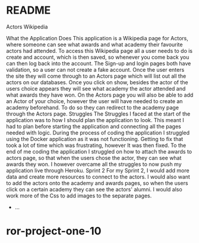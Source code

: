 # README
Actors Wikipedia

What the Application Does
This application is a Wikipedia page for Actors, where someone can see what awards and what academy their favourite actors had attended.
To access this Wikipedia page all a user needs to do is create and account, which is then saved, so whenever you come back you can then log back into the account. The Sign-up and login pages both have validation, so a user can not create a fake account. Once the user enters the site they will come through to an Actors page which will list out all the actors on our databases. Once you click on show, besides the actor of the users choice appears they will see what academy the actor attended and what awards they have won.
On the Actors page you will also be able to add an Actor of your choice, however the user will have needed to create an academy beforehand. To do so they can redirect to the academy page through the Actors page.
Struggles
The Struggles I faced at the start of the application was to how I should plan the application to look. This meant I had to plan before starting the application and connecting all the pages needed with logic. During the process of coding the application I struggled using the Docker application as it was not functioning. Getting to fix that took a lot of time which was frustrating, however It was then fixed. To the end of me coding the application I struggled on how to attach the awards to actors page, so that when the users chose the actor, they can see what awards they won. I however overcame all the struggles to now push my application live through Heroku.
Sprint 2
For my Sprint 2, I would add more data and create more resources to connect to the actors. I would also want to add the actors onto the academy and awards pages, so when the users click on a certain academy they can see the actors' alumni. I would also work more of the Css to add images to the separate pages.
* ...
# ror-project-one-10
